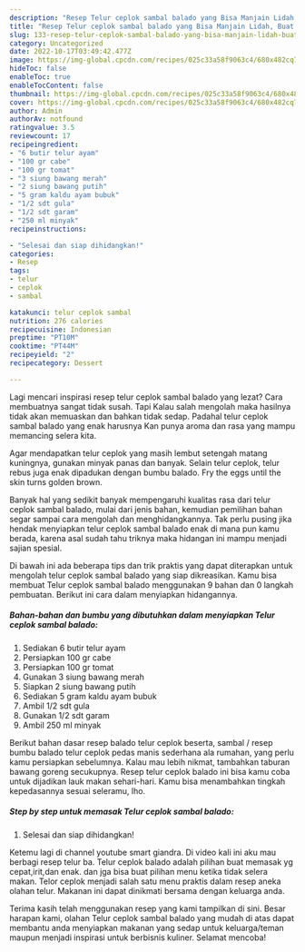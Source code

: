 ```yaml
---
description: "Resep Telur ceplok sambal balado yang Bisa Manjain Lidah, Buat Buka Puasa Lezat Sekali"
title: "Resep Telur ceplok sambal balado yang Bisa Manjain Lidah, Buat Buka Puasa Lezat Sekali"
slug: 133-resep-telur-ceplok-sambal-balado-yang-bisa-manjain-lidah-buat-buka-puasa-lezat-sekali
category: Uncategorized
date: 2022-10-17T03:49:42.477Z
image: https://img-global.cpcdn.com/recipes/025c33a58f9063c4/680x482cq70/telur-ceplok-sambal-balado-foto-resep-utama.jpg
hideToc: false
enableToc: true
enableTocContent: false
thumbnail: https://img-global.cpcdn.com/recipes/025c33a58f9063c4/680x482cq70/telur-ceplok-sambal-balado-foto-resep-utama.jpg
cover: https://img-global.cpcdn.com/recipes/025c33a58f9063c4/680x482cq70/telur-ceplok-sambal-balado-foto-resep-utama.jpg
author: Admin
authorAv: notfound
ratingvalue: 3.5
reviewcount: 17
recipeingredient:
- "6 butir telur ayam"
- "100 gr cabe"
- "100 gr tomat"
- "3 siung bawang merah"
- "2 siung bawang putih"
- "5 gram kaldu ayam bubuk"
- "1/2 sdt gula"
- "1/2 sdt garam"
- "250 ml minyak"
recipeinstructions:

- "Selesai dan siap dihidangkan!"
categories:
- Resep
tags:
- telur
- ceplok
- sambal

katakunci: telur ceplok sambal 
nutrition: 276 calories
recipecuisine: Indonesian
preptime: "PT10M"
cooktime: "PT44M"
recipeyield: "2"
recipecategory: Dessert

---
```



Lagi mencari inspirasi resep telur ceplok sambal balado yang lezat? Cara membuatnya sangat tidak susah. Tapi Kalau salah mengolah maka hasilnya tidak akan memuaskan dan bahkan tidak sedap. Padahal telur ceplok sambal balado yang enak harusnya Kan punya aroma dan rasa yang mampu memancing selera kita.


Agar mendapatkan telur ceplok yang masih lembut setengah matang kuningnya, gunakan minyak panas dan banyak. Selain telur ceplok, telur rebus juga enak dipadukan dengan bumbu balado. Fry the eggs until the skin turns golden brown.

Banyak hal yang sedikit banyak mempengaruhi kualitas rasa dari telur ceplok sambal balado, mulai dari jenis bahan, kemudian pemilihan bahan segar sampai cara mengolah dan menghidangkannya. Tak perlu pusing jika hendak menyiapkan telur ceplok sambal balado enak di mana pun kamu berada, karena asal sudah tahu triknya maka hidangan ini mampu menjadi sajian spesial.


Di bawah ini ada beberapa tips dan trik praktis yang dapat diterapkan untuk mengolah telur ceplok sambal balado yang siap dikreasikan. Kamu bisa membuat Telur ceplok sambal balado menggunakan 9 bahan dan 0 langkah pembuatan. Berikut ini cara dalam menyiapkan hidangannya.

<!--inarticleads1-->

##### Bahan-bahan dan bumbu yang dibutuhkan dalam menyiapkan Telur ceplok sambal balado:

1. Sediakan 6 butir telur ayam
1. Persiapkan 100 gr cabe
1. Persiapkan 100 gr tomat
1. Gunakan 3 siung bawang merah
1. Siapkan 2 siung bawang putih
1. Sediakan 5 gram kaldu ayam bubuk
1. Ambil 1/2 sdt gula
1. Gunakan 1/2 sdt garam
1. Ambil 250 ml minyak


Berikut bahan dasar resep balado telur ceplok beserta, sambal / resep bumbu balado telur ceplok pedas manis sederhana ala rumahan, yang perlu kamu persiapkan sebelumnya. Kalau mau lebih nikmat, tambahkan taburan bawang goreng secukupnya. Resep telur ceplok balado ini bisa kamu coba untuk dijadikan lauk makan sehari-hari. Kamu bisa menambahkan tingkah kepedasannya sesuai seleramu, lho. 

<!--inarticleads2-->

##### Step by step untuk memasak Telur ceplok sambal balado:


1. Selesai dan siap dihidangkan!

Ketemu lagi di channel youtube smart giandra. Di video kali ini aku mau berbagi resep telur ba. Telur ceplok balado adalah pilihan buat memasak yg cepat,irit,dan enak. dan jga bisa buat pilihan menu ketika tidak selera makan. Telor ceplok menjadi salah satu menu praktis dalam resep aneka olahan telur. Makanan ini dapat dinikmati bersama dengan keluarga anda. 

Terima kasih telah menggunakan resep yang kami tampilkan di sini. Besar harapan kami, olahan Telur ceplok sambal balado yang mudah di atas dapat membantu anda menyiapkan makanan yang sedap untuk keluarga/teman maupun menjadi inspirasi untuk berbisnis kuliner. Selamat mencoba!
